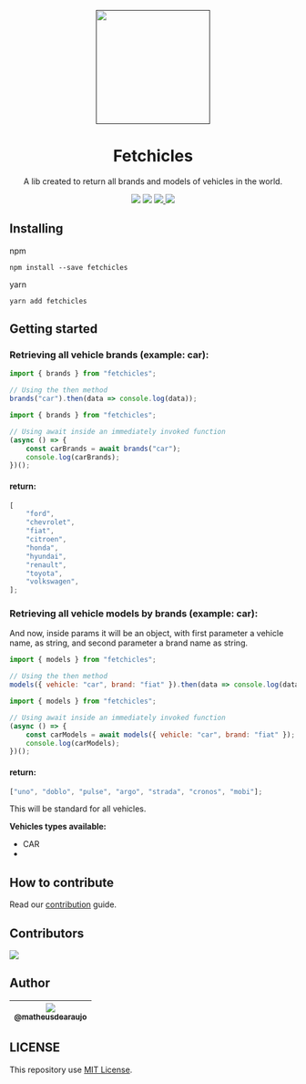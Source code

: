 <p align="center">
  <a href="" rel="noopener">
    <img width=200px height=200px src="https://i.imgur.com/G5h7EoT.png">
 </a>
</p>

<h1 align="center">Fetchicles</h1>

<p align="center">
  A lib created to return all brands and models of vehicles in the world.
</p>

<div align="center">
    <a>
        <img src="https://img.shields.io/badge/version-1.0.1-blue.svg?cacheSeconds=2592000">
    </a>
    <a>
        <img src="https://img.shields.io/badge/status-active-success.svg">
    </a>
    <a href="https://github.com/matheusdearaujo/fetchicles/issues">
        <img src="https://img.shields.io/github/issues/matheusdearaujo/fetchicles">
    </a>
    <a href="https://github.com/matheusdearaujo/fetchicles/pulls">
        <img src="https://img.shields.io/github/issues-pr/matheusdearaujo/fetchicles">
    </a>
</div>

## Installing

npm

```
npm install --save fetchicles
```

yarn

```
yarn add fetchicles
```

## Getting started

### Retrieving all vehicle brands (example: car):

```js
import { brands } from "fetchicles";

// Using the then method
brands("car").then(data => console.log(data));
```

```js
import { brands } from "fetchicles";

// Using await inside an immediately invoked function
(async () => {
	const carBrands = await brands("car");
	console.log(carBrands);
})();
```

#### return:

```js
[
	"ford",
	"chevrolet",
	"fiat",
	"citroen",
	"honda",
	"hyundai",
	"renault",
	"toyota",
	"volkswagen",
];
```

### Retrieving all vehicle models by brands (example: car):

And now, inside params it will be an object, with first parameter a vehicle name, as string, and second parameter a brand name as string.

```js
import { models } from "fetchicles";

// Using the then method
models({ vehicle: "car", brand: "fiat" }).then(data => console.log(data));
```

```js
import { models } from "fetchicles";

// Using await inside an immediately invoked function
(async () => {
	const carModels = await models({ vehicle: "car", brand: "fiat" });
	console.log(carModels);
})();
```

#### return:

```js
["uno", "doblo", "pulse", "argo", "strada", "cronos", "mobi"];
```

This will be standard for all vehicles.

**Vehicles types available:**

- CAR
-

## How to contribute

Read our [contribution](/CONTRIBUTING.md) guide.

## Contributors

<a href="https://github.com/matheusdearaujo/fetchicles/graphs/contributors"><img src="https://contrib.rocks/image?repo=matheusdearaujo/fetchicles" /></a>

## Author

| [<img src="https://avatars.githubusercontent.com/u/61164981?v=3&s=115"><br><sub>@matheusdearaujo</sub>](https://github.com/matheusdearaujo) |
| :-----------------------------------------------------------------------------------------------------------------------------------------: |

## LICENSE

This repository use [MIT License](/LICENSE).
